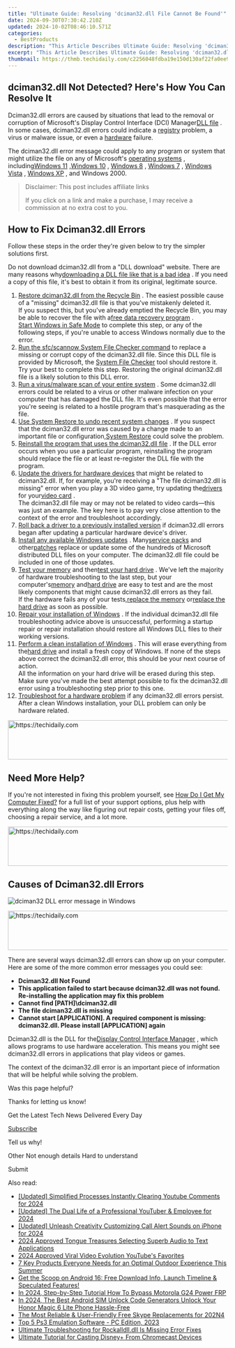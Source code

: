 ```yaml
---
title: "Ultimate Guide: Resolving 'dciman32.dll File Cannot Be Found'"
date: 2024-09-30T07:30:42.210Z
updated: 2024-10-02T08:46:10.571Z
categories:
  - BestProducts
description: "This Article Describes Ultimate Guide: Resolving 'dciman32.dll File Cannot Be Found'"
excerpt: "This Article Describes Ultimate Guide: Resolving 'dciman32.dll File Cannot Be Found'"
thumbnail: https://thmb.techidaily.com/c2256048fdba19e150d130af22fa0ee9a49a1cc871ecb123979c39c8bac9ef09.jpg
---
```


## dciman32.dll Not Detected? Here's How You Can Resolve It
 Dciman32.dll errors are caused by situations that lead to the removal or corruption of Microsoft's Display Control Interface (DCI) Manager[DLL file](https://www.lifewire.com/what-is-a-dll-file-2625852) . In some cases, dciman32.dll errors could indicate a [registry](https://www.lifewire.com/windows-registry-2625992) problem, a virus or malware issue, or even a [hardware](https://www.lifewire.com/computer-hardware-2625895) failure.

 The dciman32.dll error message could apply to any program or system that might utilize the file on any of Microsoft's [operating systems](https://www.lifewire.com/operating-systems-2625912) , including[Windows 11](https://www.lifewire.com/windows-11-5188930) ,[Windows 10](https://www.lifewire.com/windows-10-2626217) , [Windows 8](https://www.lifewire.com/windows-8-2626235) , [Windows 7](https://www.lifewire.com/windows-7-2626265) , [Windows Vista](https://www.lifewire.com/windows-vista-2626311) , [Windows XP](https://www.lifewire.com/windows-xp-2626354) , and Windows 2000.

>  Disclaimer: This post includes affiliate links
>
>  If you click on a link and make a purchase, I may receive a commission at no extra cost to you.
>

## How to Fix Dciman32.dll Errors

 Follow these steps in the order they're given below to try the simpler solutions first.

 Do not download dciman32.dll from a "DLL download" website. There are many reasons why[downloading a DLL file like that is a bad idea](https://www.lifewire.com/important-reasons-not-to-download-dll-files-2624455) . If you need a copy of this file, it's best to obtain it from its original, legitimate source.

1. [Restore dciman32.dll from the Recycle Bin](https://www.lifewire.com/how-to-restore-deleted-files-from-the-recycle-bin-2624515) . The easiest possible cause of a "missing" dciman32.dll file is that you've mistakenly deleted it.  
 If you suspect this, but you've already emptied the Recycle Bin, you may be able to recover the file with a[free data recovery program](https://www.lifewire.com/free-data-recovery-software-tools-2622893) .  
[Start Windows in Safe Mode](https://www.lifewire.com/how-do-i-start-windows-in-safe-mode-2624480) to complete this step, or any of the following steps, if you're unable to access Windows normally due to the error.
2. [Run the sfc/scannow System File Checker command](https://www.lifewire.com/how-to-use-sfc-scannow-to-repair-windows-system-files-2626161) to replace a missing or corrupt copy of the dciman32.dll file. Since this DLL file is provided by Microsoft, the [System File Checker](https://www.lifewire.com/sfc-command-system-file-checker-2626020) tool should restore it.  
 Try your best to complete this step. Restoring the original dciman32.dll file is a likely solution to this DLL error.
3. [Run a virus/malware scan of your entire system](https://www.lifewire.com/properly-scan-your-computer-for-viruses-and-other-malware-2624526) . Some dciman32.dll errors could be related to a virus or other malware infection on your computer that has damaged the DLL file. It's even possible that the error you're seeing is related to a hostile program that's masquerading as the file.
4. [Use System Restore to undo recent system changes](https://www.lifewire.com/how-to-use-system-restore-in-windows-2626131) . If you suspect that the dciman32.dll error was caused by a change made to an important file or configuration,[System Restore](https://www.lifewire.com/what-is-system-restore-2626022) could solve the problem.
5. [Reinstall the program that uses the dciman32.dll file](https://www.lifewire.com/what-is-the-proper-way-to-reinstall-a-software-program-2624478) . If the DLL error occurs when you use a particular program, reinstalling the program should replace the file or at least re-register the DLL file with the program.
6. [Update the drivers for hardware devices](https://www.lifewire.com/how-to-update-drivers-in-windows-2619214) that might be related to dciman32.dll. If, for example, you're receiving a "The file dciman32.dll is missing" error when you play a 3D video game, try updating the[drivers](https://www.lifewire.com/what-is-a-device-driver-2625796) for your[video card](https://www.lifewire.com/what-is-a-video-card-2618161) .  
 The dciman32.dll file may or may not be related to video cards—this was just an example. The key here is to pay very close attention to the context of the error and troubleshoot accordingly.
7. [Roll back a driver to a previously installed version](https://www.lifewire.com/how-to-roll-back-a-driver-in-windows-2619217) if dciman32.dll errors began after updating a particular hardware device's driver.
8. [Install any available Windows updates](https://www.lifewire.com/how-to-check-for-install-windows-updates-2624596) . Many[service packs](https://www.lifewire.com/what-is-a-service-pack-2626010) and other[patches](https://www.lifewire.com/what-is-a-patch-2625960) replace or update some of the hundreds of Microsoft distributed DLL files on your computer. The dciman32.dll file could be included in one of those updates.
9. [Test your memory](https://www.lifewire.com/free-memory-test-programs-2626178) and then[test your hard drive](https://www.lifewire.com/free-hard-drive-testing-programs-2626183) . We've left the majority of hardware troubleshooting to the last step, but your computer's[memory](https://www.lifewire.com/what-is-random-access-memory-ram-2618159) and[hard drive](https://www.lifewire.com/what-is-a-hard-disk-drive-2618152) are easy to test and are the most likely components that might cause dciman32.dll errors as they fail.  
 If the hardware fails any of your tests,[replace the memory](https://www.lifewire.com/how-to-replace-the-memory-ram-in-a-computer-2626201) or[replace the hard drive](https://www.lifewire.com/how-to-replace-a-hard-drive-2626200) as soon as possible.
10. [Repair your installation of Windows](https://www.lifewire.com/how-do-i-automatically-repair-windows-problems-2624907) . If the individual dciman32.dll file troubleshooting advice above is unsuccessful, performing a startup repair or repair installation should restore all Windows DLL files to their working versions.
11. [Perform a clean installation of Windows](https://www.lifewire.com/how-to-clean-install-windows-2624904) . This will erase everything from the[hard drive](https://www.lifewire.com/what-is-a-hard-disk-drive-2618152) and install a fresh copy of Windows. If none of the steps above correct the dciman32.dll error, this should be your next course of action.  
 All the information on your hard drive will be erased during this step. Make sure you've made the best attempt possible to fix the dciman32.dll error using a troubleshooting step prior to this one.
12. [Troubleshoot for a hardware problem](https://www.lifewire.com/fix-a-dll-issue-caused-by-a-hardware-problem-2624493) if any dciman32.dll errors persist. After a clean Windows installation, your DLL problem can only be hardware related.

<!-- affiliate ads begin -->
<a href="https://jalbum-affiliate-program.sjv.io/c/5597632/1584040/17916" target="_top" id="1584040">
  <img src="//a.impactradius-go.com/display-ad/17916-1584040" border="0" alt="https://techidaily.com" width="728" height="90"/>
</a>
<img height="0" width="0" src="https://jalbum-affiliate-program.sjv.io/i/5597632/1584040/17916" style="position:absolute;visibility:hidden;" border="0" />
<!-- affiliate ads end -->

## Need More Help?

 If you're not interested in fixing this problem yourself, see [How Do I Get My Computer Fixed?](https://www.lifewire.com/how-do-i-get-my-computer-fixed-2625167) for a full list of your support options, plus help with everything along the way like figuring out repair costs, getting your files off, choosing a repair service, and a lot more.

<!-- affiliate ads begin -->
<a href="https://appsumo.8odi.net/c/5597632/2037475/7443" target="_top" id="2037475">
  <img src="//a.impactradius-go.com/display-ad/7443-2037475" border="0" alt="https://techidaily.com" width="728" height="90"/>
</a>
<img height="0" width="0" src="https://appsumo.8odi.net/i/5597632/2037475/7443" style="position:absolute;visibility:hidden;" border="0" />
<!-- affiliate ads end -->

## Causes of Dciman32.dll Errors

![dciman32 DLL error message in Windows](https://www.lifewire.com/thmb/yseVhLvw26Kj9e6LSi3lo6sspkI=/1500x0/filters:no_upscale():max_bytes(150000):strip_icc():format(webp)/dciman32-dll-error-message-5abd098eba61770037a5e9a9.png)

<!-- affiliate ads begin -->
<a href="https://appsumo.8odi.net/c/5597632/2111964/7443" target="_top" id="2111964">
  <img src="//a.impactradius-go.com/display-ad/7443-2111964" border="0" alt="https://techidaily.com" width="728" height="90"/>
</a>
<img height="0" width="0" src="https://appsumo.8odi.net/i/5597632/2111964/7443" style="position:absolute;visibility:hidden;" border="0" />
<!-- affiliate ads end -->

 There are several ways dciman32.dll errors can show up on your computer. Here are some of the more common error messages you could see:

* **Dciman32.dll Not Found**
* **This application failed to start because dciman32.dll was not found. Re-installing the application may fix this problem**
* **Cannot find \[PATH\]\\dciman32.dll**
* **The file dciman32.dll is missing**
* **Cannot start \[APPLICATION\]. A required component is missing: dciman32.dll. Please install \[APPLICATION\] again**

 Dciman32.dll is the DLL for the[Display Control Interface Manager](https://learn.microsoft.com/en-us/windows-hardware/drivers/display/display-control-interface-functions) , which allows programs to use hardware acceleration. This means you might see dciman32.dll errors in applications that play videos or games.

 The context of the dciman32.dll error is an important piece of information that will be helpful while solving the problem.

Was this page helpful?

Thanks for letting us know!

 Get the Latest Tech News Delivered Every Day

[Subscribe](https://www.lifewire.com/#)

Tell us why!

 Other  Not enough details  Hard to understand

 Submit

<ins class="adsbygoogle"
     style="display:block"
     data-ad-format="autorelaxed"
     data-ad-client="ca-pub-7571918770474297"
     data-ad-slot="1223367746"></ins>

<ins class="adsbygoogle"
     style="display:block"
     data-ad-client="ca-pub-7571918770474297"
     data-ad-slot="8358498916"
     data-ad-format="auto"
     data-full-width-responsive="true"></ins>

<span class="atpl-alsoreadstyle">Also read:</span>
<div><ul>
<li><a href="https://youtube-data.techidaily.com/ed-simplified-processes-instantly-clearing-youtube-comments-for-2024/"><u>[Updated] Simplified Processes Instantly Clearing Youtube Comments for 2024</u></a></li>
<li><a href="https://youtube-tips.techidaily.com/ed-the-dual-life-of-a-professional-youtuber-and-employee-for-2024/"><u>[Updated] The Dual Life of a Professional YouTuber & Employee for 2024</u></a></li>
<li><a href="https://fox-access.techidaily.com/updated-unleash-creativity-customizing-call-alert-sounds-on-iphone-for-2024/"><u>[Updated] Unleash Creativity Customizing Call Alert Sounds on iPhone for 2024</u></a></li>
<li><a href="https://fox-friendly.techidaily.com/2024-approved-tongue-treasures-selecting-superb-audio-to-text-applications/"><u>2024 Approved Tongue Treasures Selecting Superb Audio to Text Applications</u></a></li>
<li><a href="https://youtube-data.techidaily.com/approved-viral-video-evolution-youtubes-favorites/"><u>2024 Approved Viral Video Evolution YouTube's Favorites</u></a></li>
<li><a href="https://tech-renaissance.techidaily.com/7-key-products-everyone-needs-for-an-optimal-outdoor-experience-this-summer/"><u>7 Key Products Everyone Needs for an Optimal Outdoor Experience This Summer</u></a></li>
<li><a href="https://tech-recovery.techidaily.com/1722902138416-get-the-scoop-on-android-16-free-download-info-launch-timeline-and-speculated-features/"><u>Get the Scoop on Android 16: Free Download Info, Launch Timeline & Speculated Features!</u></a></li>
<li><a href="https://android-frp.techidaily.com/in-2024-step-by-step-tutorial-how-to-bypass-motorola-g24-power-frp-by-drfone-android/"><u>In 2024, Step-by-Step Tutorial How To Bypass Motorola G24 Power FRP</u></a></li>
<li><a href="https://sim-unlock.techidaily.com/in-2024-the-best-android-sim-unlock-code-generators-unlock-your-honor-magic-6-lite-phone-hassle-free-by-drfone-android/"><u>In 2024, The Best Android SIM Unlock Code Generators Unlock Your Honor Magic 6 Lite Phone Hassle-Free</u></a></li>
<li><a href="https://tech-renaissance.techidaily.com/the-most-reliable-and-user-friendly-free-skype-replacements-for-202n4/"><u>The Most Reliable & User-Friendly Free Skype Replacements for 202N4</u></a></li>
<li><a href="https://screen-recording.techidaily.com/top-5-ps3-emulation-software-pc-edition-2023/"><u>Top 5 Ps3 Emulation Software - PC Edition, 2023</u></a></li>
<li><a href="https://tech-renaissance.techidaily.com/ultimate-troubleshooting-for-rockalldlldll-is-missing-error-fixes/"><u>Ultimate Troubleshooting for Rockalldll.dll Is Missing Error Fixes</u></a></li>
<li><a href="https://tech-renaissance.techidaily.com/ultimate-tutorial-for-casting-disneyplus-from-chromecast-devices/"><u>Ultimate Tutorial for Casting Disney+ From Chromecast Devices</u></a></li>
</ul></div>

